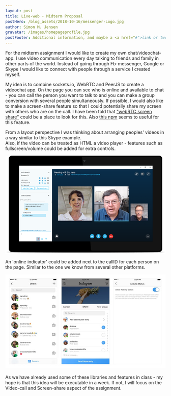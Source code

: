 ```yaml
---
layout: post
title: Live-web - Midterm Proposal
postHero: /blog_assets/2018-10-16/messenger-Logo.jpg
author: Simon M. Jensen
gravatar: /images/homepageprofile.jpg
postFooter: Additional information, and maybe a <a href="#">link or two</a>
---
```


For the midterm assignment I would like to create my own chat/videochat-app. I use video communication
every day talking to friends and family in other parts of the world. Instead of going through Fb-messenger, Google or Skype I would like to connect with people through a service I created myself.

My idea is to combine sockets.io, WebRTC and PeerJS to create a videochat app. On the page you can see who is online and available to chat - you can call the person you want to talk to and you can make a group conversion with several people simultaneously. If possible, I would also like to make a screen-share feature so that I could potentially share my screen with others who are on the call. I have been told that ["webRTC screen share"](https://www.w3.org/TR/screen-capture/) could be a place to look for this. Also [this npm](https://www.npmjs.com/package/getscreenmedia) seems to useful for this feature.      

From a layout perspective I was thinking about arranging peoples' videos in a way similar to this Skype example.   
  Also, if the video can be treated as HTML a video player - features such as fullscreen/volume could be added for extra controls.

<div class="aroundImage">
<img src="/blog_assets/2018-10-16/callex.png"
     alt="circles">
</div>

An 'online indicator' could be added next to the callID for each person on the page. Similar to the one we know from several other platforms.

<div class="aroundImage">
<img src="/blog_assets/2018-10-16/greenstatus.jpg"
     alt="circles">
</div>
<br>
As we have already used some of these libraries and features in class - my hope is that this idea will be executable in a week. If not, I will focus on the Video-call and Screen-share aspect of the assignment.

<br>
<br>
